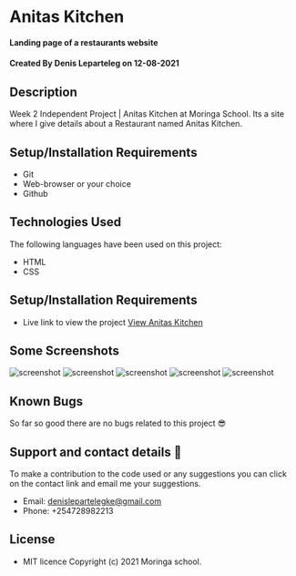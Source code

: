 # Anitas Kitchen
#### Landing page of a restaurants website
#### Created By Denis Leparteleg on 12-08-2021
## Description
Week 2 Independent Project | Anitas Kitchen at Moringa School. Its a site where I give details about a Restaurant named Anitas Kitchen.
## Setup/Installation Requirements
* Git
* Web-browser or your choice
* Github
## Technologies Used
 The following languages have been used on this project:
 * HTML
 * CSS

## Setup/Installation Requirements

* Live link to view the project <a href="https://wilsonkinyua.github.io/anitas-kitchen/">View Anitas Kitchen</a>
## Some Screenshots
<img src="./img/screenshots/1.png" alt="screenshot" />
<img src="./img/screenshots/2.png" alt="screenshot" />
<img src="./img/screenshots/3.png" alt="screenshot" />
<img src="./img/screenshots/4.png" alt="screenshot" />
<img src="./img/screenshots/5.png" alt="screenshot" />

## Known Bugs
 So far so good there are no bugs related to this project 😎
## Support and contact details 🙂
To make a contribution to the code used or any suggestions you can click on the contact link and email me your suggestions.
* Email: denislepartelegke@gmail.com
* Phone: +254728982213
## License
* MIT licence Copyright (c) 2021 Moringa school.
